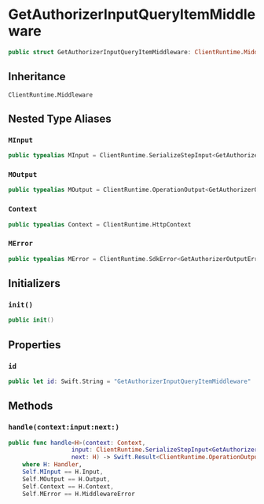 # GetAuthorizerInputQueryItemMiddleware

``` swift
public struct GetAuthorizerInputQueryItemMiddleware: ClientRuntime.Middleware 
```

## Inheritance

`ClientRuntime.Middleware`

## Nested Type Aliases

### `MInput`

``` swift
public typealias MInput = ClientRuntime.SerializeStepInput<GetAuthorizerInput>
```

### `MOutput`

``` swift
public typealias MOutput = ClientRuntime.OperationOutput<GetAuthorizerOutputResponse>
```

### `Context`

``` swift
public typealias Context = ClientRuntime.HttpContext
```

### `MError`

``` swift
public typealias MError = ClientRuntime.SdkError<GetAuthorizerOutputError>
```

## Initializers

### `init()`

``` swift
public init() 
```

## Properties

### `id`

``` swift
public let id: Swift.String = "GetAuthorizerInputQueryItemMiddleware"
```

## Methods

### `handle(context:input:next:)`

``` swift
public func handle<H>(context: Context,
                  input: ClientRuntime.SerializeStepInput<GetAuthorizerInput>,
                  next: H) -> Swift.Result<ClientRuntime.OperationOutput<GetAuthorizerOutputResponse>, MError>
    where H: Handler,
    Self.MInput == H.Input,
    Self.MOutput == H.Output,
    Self.Context == H.Context,
    Self.MError == H.MiddlewareError
```
